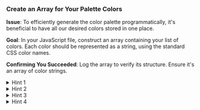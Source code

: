 ### **Create an Array for Your Palette Colors**

**Issue**: To efficiently generate the color palette programmatically, it's beneficial to have all our desired colors stored in one place.

**Goal**: In your JavaScript file, construct an array containing your list of colors. Each color should be represented as a string, using the standard CSS color names.

**Confirming You Succeeded**: Log the array to verify its structure. Ensure it's an array of color strings.

<details>
<summary>Hint 1</summary>
For creating arrays in JavaScript, consider searching for "How to define an array in JavaScript".
</details>

<details>
<summary>Hint 2</summary>
The [MDN documentation on arrays](https://developer.mozilla.org/en-US/docs/Web/JavaScript/Reference/Global_Objects/Array) can be a guiding resource.
</details>

<details>
<summary>Hint 3</summary>

A snippet to guide you:

```javascript
let someColors;
```

How would you initialize `someColors` to be an array with elements?

</details>

<details>
<summary>Hint 4</summary>

Here's a closer example:

```javascript
let someColors = ["orange", "purple", "cyan"];
```

Remember, the colors provided are just placeholders. Replace them with the colors of your choice.

</details>
